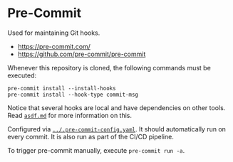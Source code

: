 # Pre-Commit

Used for maintaining Git hooks.

- <https://pre-commit.com/>
- <https://github.com/pre-commit/pre-commit>

Whenever this repository is cloned, the following commands must be executed:

    pre-commit install --install-hooks
    pre-commit install --hook-type commit-msg

Notice that several hooks are local and have dependencies on other tools. Read
[`asdf.md`](asdf.md) for more information on this.

Configured via [`../.pre-commit-config.yaml`](../.pre-commit-config.yaml). It
should automatically run on every commit. It is also run as part of the CI/CD
pipeline.

To trigger pre-commit manually, execute `pre-commit run -a`.
